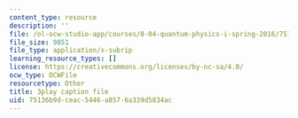 ```yaml
---
content_type: resource
description: ''
file: /ol-ocw-studio-app/courses/8-04-quantum-physics-i-spring-2016/75136b9dceac5446a8576a339d5834ac_3_qvO8bKGus.vtt
file_size: 9851
file_type: application/x-subrip
learning_resource_types: []
license: https://creativecommons.org/licenses/by-nc-sa/4.0/
ocw_type: OCWFile
resourcetype: Other
title: 3play caption file
uid: 75136b9d-ceac-5446-a857-6a339d5834ac
---
```

